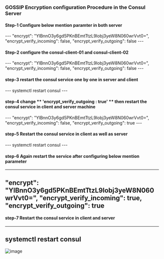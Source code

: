 <h3>GOSSIP Encryption configuration Procedure in the Consul Server</h3> 

<h4>Step-1 Configure below mention paramter in  both server </h4> 
  ---
    "encrypt": "YlBnnO3y6gd5PKnBEmtTtzL9lobj3yeW8N060wrVvt0=",
    "encrypt_verify_incoming": false,
    "encrypt_verify_outgoing": false
  ---

<h4>Step-2 configure the consul-client-01 and consul-client-02 </h4>
  ---
    "encrypt": "YlBnnO3y6gd5PKnBEmtTtzL9lobj3yeW8N060wrVvt0=",
    "encrypt_verify_incoming": false, 
    "encrypt_verify_outgoing": false
  --- 



<h4>step-3 restart the consul service one by one in server and client</h4>
  ---
   systemctl restart consul
  ---

<h4>step-4 change ** 'encrypt_verify_outgoing : true' ** then restart the consul service in client and server machine </h4> 
  ---
   "encrypt": "YlBnnO3y6gd5PKnBEmtTtzL9lobj3yeW8N060wrVvt0=",
   "encrypt_verify_incoming": false, 
   "encrypt_verify_outgoing": true
  ---

<h4>step-5 Restart the consul service in client as well as server</h4> 
  ---
   systemctl restart consul
  ---

<h4>step-6 Again restart the service after configuring below mention parameter</h4>
  
 ---
 "encrypt": "YlBnnO3y6gd5PKnBEmtTtzL9lobj3yeW8N060wrVvt0=",
 "encrypt_verify_incoming": true, 
 "encrypt_verify_outgoing": true
 ---

<h4>step-7  Restart the consul service in client and server</h4> 
 
 ---
   systemctl restart consul
 ---



![image]()
